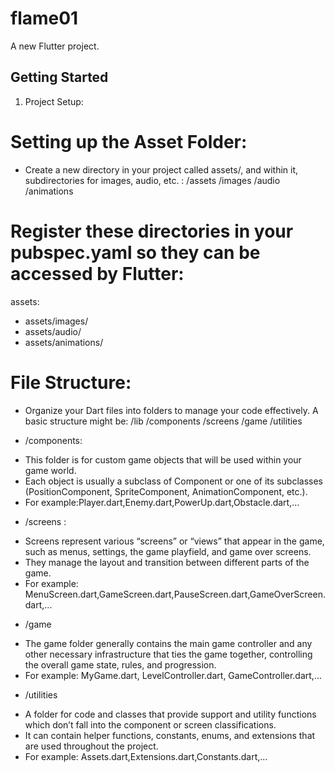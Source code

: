 # flame01

A new Flutter project.

## Getting Started

1. Project Setup:

# Setting up the Asset Folder:
* Create a new directory in your project called assets/, and within it, subdirectories for images, audio, etc. :
/assets
/images
/audio
/animations

# Register these directories in your pubspec.yaml so they can be accessed by Flutter:
assets:
- assets/images/
- assets/audio/
- assets/animations/

# File Structure:

* Organize your Dart files into folders to manage your code effectively. A basic structure might be:
/lib
/components
/screens
/game
/utilities

* /components: 
- This folder is for custom game objects that will be used within your game world. 
- Each object is usually a subclass of Component or one of its subclasses (PositionComponent, SpriteComponent, AnimationComponent, etc.).
- For example:Player.dart,Enemy.dart,PowerUp.dart,Obstacle.dart,...

* /screens :
- Screens represent various “screens” or “views” that appear in the game, such as menus, settings, the game playfield, and game over screens. 
- They manage the layout and transition between different parts of the game.
- For example: MenuScreen.dart,GameScreen.dart,PauseScreen.dart,GameOverScreen.dart,...

* /game
- The game folder generally contains the main game controller and any other necessary infrastructure that ties the game together, 
controlling the overall game state, rules, and progression.
- For example: MyGame.dart, LevelController.dart, GameController.dart,...

* /utilities
- A folder for code and classes that provide support and utility functions which don’t fall into the component or screen classifications. 
- It can contain helper functions, constants, enums, and extensions that are used throughout the project.
- For example: Assets.dart,Extensions.dart,Constants.dart,...